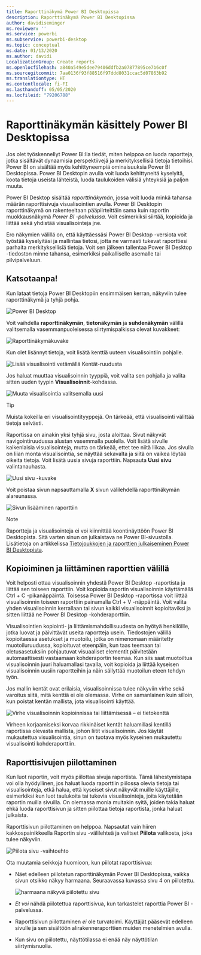 ```yaml
---
title: Raporttinäkymä Power BI Desktopissa
description: Raporttinäkymä Power BI Desktopissa
author: davidiseminger
ms.reviewer: ''
ms.service: powerbi
ms.subservice: powerbi-desktop
ms.topic: conceptual
ms.date: 01/13/2020
ms.author: davidi
LocalizationGroup: Create reports
ms.openlocfilehash: a840a549e5dee79406ddfb2a07877895ce7b6c0f
ms.sourcegitcommit: 7aa0136f93f88516f97ddd8031ccac5d07863b92
ms.translationtype: HT
ms.contentlocale: fi-FI
ms.lasthandoff: 05/05/2020
ms.locfileid: "79206788"
---
```

# <a name="work-with-report-view-in-power-bi-desktop"></a>Raporttinäkymän käsittely Power BI Desktopissa

Jos olet työskennellyt Power BI:lla tiedät, miten helppoa on luoda raportteja, jotka sisältävät dynaamisia perspektiivejä ja merkityksellisiä tietoja tietoihisi. Power BI on sisältää myös kehittyneempiä ominaisuuksia Power BI Desktopissa. Power BI Desktopin avulla voit luoda kehittyneitä kyselyitä, koota tietoja useista lähteistä, luoda taulukoiden välisiä yhteyksiä ja paljon muuta.

Power BI Desktop sisältää *raporttinäkymän*, jossa voit luoda minkä tahansa määrän raporttisivuja visualisointien avulla. Power BI Desktopin raporttinäkymä on rakenteeltaan pääpiirteittäin sama kuin raportin muokkausnäkymä *Power BI -palvelussa*. Voit esimerkiksi siirtää, kopioida ja liittää sekä yhdistää visualisointeja jne.

Ero näkymien välillä on, että käyttäessäsi Power BI Desktop -versiota voit työstää kyselyitäsi ja mallintaa tietosi, jotta ne varmasti tukevat raporttiesi parhaita merkityksellisiä tietoja. Voit sen jälkeen tallentaa Power BI Desktop -tiedoston minne tahansa, esimerkiksi paikalliselle asemalle tai pilvipalveluun.

## <a name="lets-take-a-look"></a>Katsotaanpa!

Kun lataat tietoja Power BI Desktopiin ensimmäisen kerran, näkyviin tulee raporttinäkymä ja tyhjä pohja.

![Power BI Desktop](media/desktop-report-view/pbi_reportviewinpbidesigner_reportview.png)

Voit vaihdella **raporttinäkymän**, **tietonäkymän** ja **suhdenäkymän** välillä valitsemalla vasemmanpuoleisessa siirtymispalkissa olevat kuvakkeet:

![Raporttinäkymäkuvake](media/desktop-report-view/pbi_reportviewinpbidesigner_changeview.png)

Kun olet lisännyt tietoja, voit lisätä kenttiä uuteen visualisointiin pohjalle.

![Lisää visualisointi vetämällä Kentät-ruudusta](media/desktop-report-view/pbid_reportview_addvis.gif)

Jos haluat muuttaa visualisoinnin tyyppiä, voit valita sen pohjalla ja valita sitten uuden tyypin **Visualisoinnit**-kohdassa.

![Muuta visualisointia valitsemalla uusi](media/desktop-report-view/pbid_reportview_changevis.gif)

> [!TIP]
> Muista kokeilla eri visualisointityyppejä. On tärkeää, että visualisointi välittää tietoja selvästi.

Raportissa on ainakin yksi tyhjä sivu, josta aloittaa. Sivut näkyvät navigointiruudussa alustan vasemmalla puolella. Voit lisätä sivulle kaikenlaisia visualisointeja, mutta on tärkeää, ettet tee niitä liikaa. Jos sivulla on liian monta visualisointia, se näyttää sekavalta ja siitä on vaikea löytää oikeita tietoja. Voit lisätä uusia sivuja raporttiin. Napsauta **Uusi sivu** valintanauhasta.

![Uusi sivu -kuvake](media/desktop-report-view/pbidesignerreportviewnewpage.png)

Voit poistaa sivun napsauttamalla **X** sivun välilehdellä raporttinäkymän alareunassa.

![Sivun lisääminen raporttiin](media/desktop-report-view/pbi_reportviewinpbidesigner_deletepage.png)

> [!NOTE]
> Raportteja ja visualisointeja ei voi kiinnittää koontinäyttöön Power BI Desktopista. Sitä varten sinun on julkaistava ne Power BI-sivustolla. Lisätietoja on artikkelissa [Tietojoukkojen ja raporttien julkaiseminen Power BI Desktopista](desktop-upload-desktop-files.md).

## <a name="copy-and-paste-between-reports"></a>Kopioiminen ja liittäminen raporttien välillä

Voit helposti ottaa visualisoinnin yhdestä Power BI Desktop -raportista ja liittää sen toiseen raporttiin. Voit kopioida raportin visualisoinnin käyttämällä Ctrl + C -pikanäppäintä. Toisessa Power BI Desktop -raportissa voit liittää visualisoinnin toiseen raporttiin painamalla Ctrl + V -näppäintä. Voit valita yhden visualisoinnin kerrallaan tai sivun kaikki visualisoinnit kopioitaviksi ja sitten liittää ne Power BI Desktop -kohderaporttiin.

Visualisointien kopiointi- ja liittämismahdollisuudesta on hyötyä henkilöille, jotka luovat ja päivittävät useita raportteja usein. Tiedostojen välillä kopioitaessa asetukset ja muotoilu, jotka on nimenomaan määritetty muotoiluruudussa, kopioituvat eteenpäin, kun taas teemaan tai oletusasetuksiin pohjautuvat visuaaliset elementit päivitetään automaattisesti vastaamaan kohderaportin teemaa. Kun siis saat muotoiltua visualisoinnin juuri haluamallasi tavalla, voit kopioida ja liittää kyseisen visualisoinnin uusiin raportteihin ja näin säilyttää muotoilun eteen tehdyn työn.

Jos mallin kentät ovat erilaisia, visualisoinnissa tulee näkyviin virhe sekä varoitus siitä, mitä kenttiä ei ole olemassa. Virhe on samanlainen kuin silloin, kun poistat kentän mallista, jota visualisointi käyttää.

![Virhe visualisoinnin kopioinnissa tai liittämisessä – ei tietokenttä](media/desktop-report-view/report-view_07.png)

Virheen korjaamiseksi korvaa rikkinäiset kentät haluamillasi kentillä raportissa olevasta mallista, johon liitit visualisoinnin. Jos käytät mukautettua visualisointia, sinun on tuotava myös kyseinen mukautettu visualisointi kohderaporttiin.

## <a name="hide-report-pages"></a>Raporttisivujen piilottaminen

Kun luot raportin, voit myös piilottaa sivuja raportista. Tämä lähestymistapa voi olla hyödyllinen, jos haluat luoda raporttiin piilossa olevia tietoja tai visualisointeja, etkä halua, että kyseiset sivut näkyvät muille käyttäjille, esimerkiksi kun luot taulukoita tai tukevia visualisointeja, joita käytetään raportin muilla sivuilla. On olemassa monia muitakin syitä, joiden takia haluat ehkä luoda raporttisivun ja sitten piilottaa tietoja raportista, jonka haluat julkaista.

Raporttisivun piilottaminen on helppoa. Napsautat vain hiiren kakkospainikkeella Raportin sivu -välilehteä ja valitset **Piilota** valikosta, joka tulee näkyviin.

![Piilota sivu -vaihtoehto](media/desktop-report-view/report-view_05.png)

Ota muutamia seikkoja huomioon, kun piilotat raporttisivua:

* Näet edelleen piilotetun raporttinäkymän Power BI Desktopissa, vaikka sivun otsikko näkyy harmaana. Seuraavassa kuvassa sivu 4 on piilotettu.

    ![harmaana näkyvä piilotettu sivu](media/desktop-report-view/report-view_06.png)

* *Et voi* nähdä piilotettua raporttisivua, kun tarkastelet raporttia Power BI -palvelussa.

* Raporttisivun piilottaminen *ei* ole turvatoimi. Käyttäjät pääsevät edelleen sivulle ja sen sisältöön alirakenneraporttien muiden menetelmien avulla.

* Kun sivu on piilotettu, näyttötilassa ei enää näy näyttötilan siirtymisnuolia.
